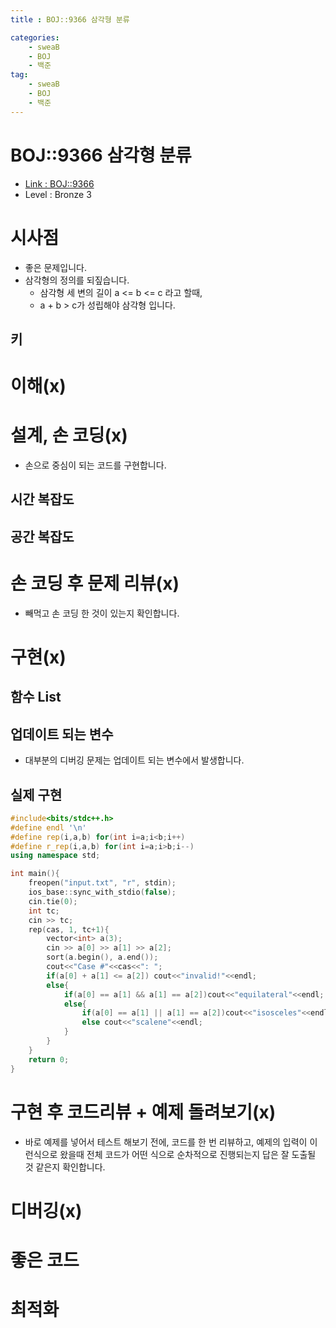 ```yaml
---
title : BOJ::9366 삼각형 분류

categories:
    - sweaB
    - BOJ
    - 백준
tag:
    - sweaB
    - BOJ
    - 백준
---
```

# BOJ::9366 삼각형 분류
- [Link : BOJ::9366](https://www.acmicpc.net/problem/9366)
- Level : Bronze 3

# 시사점
- 좋은 문제입니다.
- 삼각형의 정의를 되짚습니다.
  - 삼각형 세 변의 길이 a <= b <= c 라고 할때,
  - a + b > c가 성립해야 삼각형 입니다.

## 키

# 이해(x)

# 설계, 손 코딩(x)
- 손으로 중심이 되는 코드를 구현합니다.

## 시간 복잡도

## 공간 복잡도

# 손 코딩 후 문제 리뷰(x)
- 빼먹고 손 코딩 한 것이 있는지 확인합니다.

# 구현(x)

## 함수 List 

## 업데이트 되는 변수
- 대부분의 디버깅 문제는 업데이트 되는 변수에서 발생합니다.

## 실제 구현 

```cpp
#include<bits/stdc++.h>
#define endl '\n'
#define rep(i,a,b) for(int i=a;i<b;i++)
#define r_rep(i,a,b) for(int i=a;i>b;i--)
using namespace std;

int main(){
    freopen("input.txt", "r", stdin);
    ios_base::sync_with_stdio(false);
    cin.tie(0);
    int tc;
    cin >> tc;
    rep(cas, 1, tc+1){
        vector<int> a(3);
        cin >> a[0] >> a[1] >> a[2];
        sort(a.begin(), a.end());
        cout<<"Case #"<<cas<<": ";
        if(a[0] + a[1] <= a[2]) cout<<"invalid!"<<endl;
        else{
            if(a[0] == a[1] && a[1] == a[2])cout<<"equilateral"<<endl;
            else{
                if(a[0] == a[1] || a[1] == a[2])cout<<"isosceles"<<endl;
                else cout<<"scalene"<<endl;
            }
        }
    }
    return 0;
}
```

# 구현 후 코드리뷰 + 예제 돌려보기(x)
- 바로 예제를 넣어서 테스트 해보기 전에, 코드를 한 번 리뷰하고, 예제의 입력이 이런식으로 왔을때
  전체 코드가 어떤 식으로 순차적으로 진행되는지 답은 잘 도출될 것 같은지 확인합니다.

# 디버깅(x)

# 좋은 코드

# 최적화
